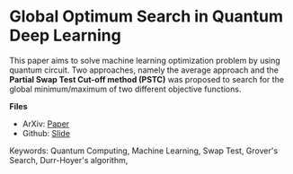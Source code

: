 # Global Optimum Search in Quantum Deep Learning

This paper aims to solve machine learning optimization problem by using quantum circuit. Two approaches, namely the average approach and the **Partial Swap Test Cut-off method (PSTC)** was proposed to search for the global minimum/maximum of two different objective functions. 

**Files**

* ArXiv: [Paper][1]
* Github: [Slide][2]

Keywords: Quantum Computing, Machine Learning, Swap Test, Grover's Search, Durr-Hoyer's algorithm, 

[1]: https://arxiv.org/abs/2008.03655
[2]: https://github.com/lanstonchu/Quantum-Deep-Learning-PSTC/blob/master/Slide%20-%20Global%20Optimum%20Search%20in%20Quantum%20Deep%20Learning.pdf
